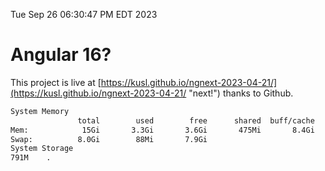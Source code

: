 Tue Sep 26 06:30:47 PM EDT 2023

# Angular 16?


This project is live at [https://kusl.github.io/ngnext-2023-04-21/](https://kusl.github.io/ngnext-2023-04-21/ "next!") thanks to Github.

```bash
System Memory
               total        used        free      shared  buff/cache   available
Mem:            15Gi       3.3Gi       3.6Gi       475Mi       8.4Gi        11Gi
Swap:          8.0Gi        88Mi       7.9Gi
System Storage
791M	.
```
